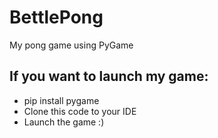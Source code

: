 # BettlePong
My pong game using PyGame

## If you want to launch my game:
- pip install pygame
- Clone this code to your IDE
- Launch the game :)
